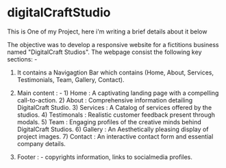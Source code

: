 # digitalCraftStudio
This is One of my Project, here i'm writing a brief details about it below

The objective was to develop a responsive website for a fictitions business named "DigitalCraft Studios". The webpage consist the following key sections: -

1. It contains a Navigagtion Bar which contains (Home, About, Services, Testimonials, Team, Gallery, Contact).
   
2. Main content : - 1) Home : A captivating landing page with a compelling call-to-action.
                    2) About : Comprehensive information detailing DigitalCraft Studio.
                    3) Services : A Catalog of services offered by the studios.
                    4) Testimonals : Realistic customer feedback present through modals.
                    5) Team : Engaging profiles of the creative minds behind DigitalCraft Studios.
                    6) Gallery : An Aesthetically pleasing display of project images.
                    7) Contact : An interactive contact form and essential company details.
   
3. Footer : - copyrights information, links to socialmedia profiles.
